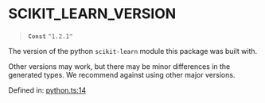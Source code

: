 # SCIKIT\_LEARN\_VERSION

> **`Const`** `"1.2.1"`

The version of the python `scikit-learn` module this package was built with.

Other versions may work, but there may be minor differences in the generated
types. We recommend against using other major versions.

Defined in:  [python.ts:14](https://github.com/transitive-bullshit/scikit-learn-ts/blob/f6c1fce/packages/sklearn/src/python.ts#L14)
